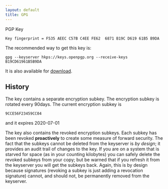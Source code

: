 ```yaml
---
layout: default
title: GPG
---
```


PGP Key

`Key fingerprint = F535 AEEC C57B C4EE FE62  6871 B19C D619 61B5 B9DA`

The recommended way to get this key is:

`gpg --keyserver hkps://keys.openpgp.org --receive-keys B19CD61961B5B9DA`

It is also available for [download](/steven.malins.asc).

## History

The key contains a separate encryption subkey. The encryption subkey
is rotated every 90days. The current encryption subkey is

`9CCE56F23459CC04`

and it expires 2020-07-01

The key also contains the revoked encryption subkeys. Each subkey has
been revoked **proactively** to create some measure of forward
security. The fact that the subkeys cannot be deleted from the
keyserver is *by design*; it provides an audit trail of changes to the
key. If you are on a system that is starved for space (as in your
counting kilobytes) you can safely delete the revoked subkeys from
your copy; but be warned that if you refresh it from the keyserver you
will get the subkeys back. Again, this is by design because signatures
(revoking a subkey is just adding a revocation signature) cannot, and
should not, be permanently removed from the keyserver.
